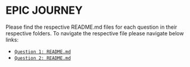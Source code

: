 # EPIC JOURNEY

Please find the respective README.md files for each question in their respective folders. To navigate the respective file please navigate below links:

-  [`Question 1: README.md`](./Question%201/README.md)
-  [`Question 2: README.md`](./Question%202/README.md)